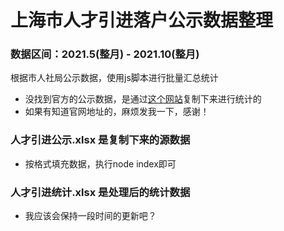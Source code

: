 # 上海市人才引进落户公示数据整理
### 数据区间：2021.5(整月) - 2021.10(整月)
根据市人社局公示数据，使用js脚本进行批量汇总统计
- 没找到官方的公示数据，是通过[这个网站](http://www.zuishengxin.cn/page12.html?article_id=477)复制下来进行统计的
- 如果有知道官网地址的，麻烦发我一下，感谢！

### 人才引进公示.xlsx 是复制下来的源数据
- 按格式填充数据，执行node index即可
### 人才引进统计.xlsx 是处理后的统计数据
- 我应该会保持一段时间的更新吧？
